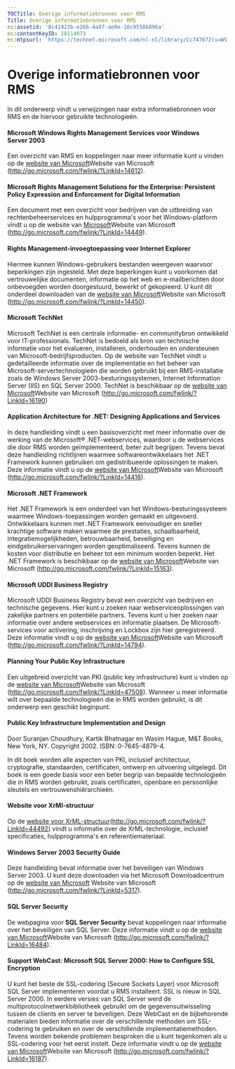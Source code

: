 ```yaml
---
TOCTitle: Overige informatiebronnen voor RMS
Title: Overige informatiebronnen voor RMS
ms:assetid: '8c41923b-e266-4a97-ae0e-10c9558b896a'
ms:contentKeyID: 18114073
ms:mtpsurl: 'https://technet.microsoft.com/nl-nl/library/Cc747672(v=WS.10)'
---
```


Overige informatiebronnen voor RMS
==================================

In dit onderwerp vindt u verwijzingen naar extra informatiebronnen voor RMS en de hiervoor gebruikte technologieën.

#### Microsoft Windows Rights Management Services voor Windows Server 2003

Een overzicht van RMS en koppelingen naar meer informatie kunt u vinden op de [website van Microsoft](http://go.microsoft.com/fwlink/?linkid=14612)Website van Microsoft (http://go.microsoft.com/fwlink/?LinkId=14612).

#### Microsoft Rights Management Solutions for the Enterprise: Persistent Policy Expression and Enforcement for Digital Information

Een document met een overzicht voor bedrijven van de uitbreiding van rechtenbeheerservices en hulpprogramma's voor het Windows-platform vindt u op de website van [Microsoft](http://go.microsoft.com/fwlink/?linkid=14449)Website van Microsoft (http://go.microsoft.com/fwlink/?LinkId=14449).

#### Rights Management-invoegtoepassing voor Internet Explorer

Hiermee kunnen Windows-gebruikers bestanden weergeven waarvoor beperkingen zijn ingesteld. Met deze beperkingen kunt u voorkomen dat vertrouwelijke documenten, informatie op het web en e-mailberichten door onbevoegden worden doorgestuurd, bewerkt of gekopieerd. U kunt dit onderdeel downloaden van de [website van Microsoft](http://go.microsoft.com/fwlink/?linkid=14450)Website van Microsoft (http://go.microsoft.com/fwlink/?LinkId=14450).

#### Microsoft TechNet

Microsoft TechNet is een centrale informatie- en communitybron ontwikkeld voor IT-professionals. TechNet is bedoeld als bron van technische informatie voor het evalueren, installeren, onderhouden en ondersteunen van Microsoft-bedrijfsproducten. Op de website van TechNet vindt u gedetailleerde informatie over de implementatie en het beheer van Microsoft-servertechnologieën die worden gebruikt bij een RMS-installatie zoals de Windows Server 2003-besturingssystemen, Internet Information Server (IIS) en SQL Server 2000. TechNet is beschikbaar op de [website van Microsoft](http://go.microsoft.com/fwlink/?linkid=16190)Website van Microsoft (http://go.microsoft.com/fwlink/?LinkId=16190)

#### Application Architecture for .NET: Designing Applications and Services

In deze handleiding vindt u een basisoverzicht met meer informatie over de werking van de Microsoft® .NET-webservices, waardoor u de webservices die door RMS worden geïmplementeerd, beter zult begrijpen. Tevens bevat deze handleiding richtlijnen waarmee softwareontwikkelaars het .NET Framework kunnen gebruiken om gedistribueerde oplossingen te maken. Deze informatie vindt u op de [website van Microsoft](http://go.microsoft.com/fwlink/?linkid=14416)Website van Microsoft (http://go.microsoft.com/fwlink/?LinkId=14416).

#### Microsoft .NET Framework

Het .NET Framework is een onderdeel van het Windows-besturingssysteem waarmee Windows-toepassingen worden gemaakt en uitgevoerd. Ontwikkelaars kunnen met .NET Framework eenvoudiger en sneller krachtige software maken waarmee de prestaties, schaalbaarheid, integratiemogelijkheden, betrouwbaarheid, beveiliging en eindgebruikerservaringen worden geoptimaliseerd. Tevens kunnen de kosten voor distributie en beheer tot een minimum worden beperkt. Het .NET Framework is beschikbaar op de [website van Microsoft](http://go.microsoft.com/fwlink/?linkid=15163)Website van Microsoft (http://go.microsoft.com/fwlink/?LinkId=15163).

#### Microsoft UDDI Business Registry

Microsoft UDDI Business Registry bevat een overzicht van bedrijven en technische gegevens. Hier kunt u zoeken naar webserviceoplossingen van zakelijke partners en potentiële partners. Tevens kunt u hier zoeken naar informatie over andere webservices en informatie plaatsen. De Microsoft-services voor activering, inschrijving en Lockbox zijn hier geregistreerd. Deze informatie vindt u op de [website van Microsoft](http://go.microsoft.com/fwlink/?linkid=14794)Website van Microsoft (http://go.microsoft.com/fwlink/?LinkId=14794).

#### Planning Your Public Key Infrastructure

Een uitgebreid overzicht van PKI (public key infrastructure) kunt u vinden op de [website van Microsoft](http://go.microsoft.com/fwlink/?linkid=47508)Website van Microsoft (http://go.microsoft.com/fwlink/?LinkId=47508). Wanneer u meer informatie wilt over bepaalde technologieën die in RMS worden gebruikt, is dit onderwerp een geschikt beginpunt.

#### Public Key Infrastructure Implementation and Design

Door Suranjan Choudhury, Kartik Bhatnagar en Wasim Hague, M&T Books, New York, NY. Copyright 2002. ISBN: 0-7645-4879-4.

In dit boek worden alle aspecten van PKI, inclusief architectuur, cryptografie, standaarden, certificaten, ontwerp en uitvoering uitgelegd. Dit boek is een goede basis voor een beter begrip van bepaalde technologieën die in RMS worden gebruikt, zoals certificaten, openbare en persoonlijke sleutels en vertrouwenshiërarchieën.

#### Website voor XrMl-structuur

Op de [website voor XrML-structuur](http://go.microsoft.com/fwlink/?linkid=44492)(http://go.microsoft.com/fwlink/?LinkId=44492) vindt u informatie over de XrML-technologie, inclusief specificaties, hulpprogramma's en referentiemateriaal.

#### Windows Server 2003 Security Guide

Deze handleiding bevat informatie over het beveiligen van Windows Server 2003. U kunt deze downloaden via het Microsoft Downloadcentrum op de [website van Microsoft](http://go.microsoft.com/fwlink/?linkid=5317) Website van Microsoft (http://go.microsoft.com/fwlink/?LinkId=5317).

#### SQL Server Security

De webpagina voor **SQL Server Security** bevat koppelingen naar informatie over het beveiligen van SQL Server. Deze informatie vindt u op de [website van Microsoft](http://go.microsoft.com/fwlink/?linkid=16484)Website van Microsoft (http://go.microsoft.com/fwlink/?LinkId=16484).

#### Support WebCast: Microsoft SQL Server 2000: How to Configure SSL Encryption

U kunt het beste de SSL-codering (Secure Sockets Layer) voor Microsoft SQL Server implementeren voordat u RMS installeert. SSL is nieuw in SQL Server 2000. In eerdere versies van SQL Server werd de multiprotocolnetwerkbibliotheek gebruikt om de gegevensuitwisseling tussen de clients en server te beveiligen. Deze WebCast en de bijbehorende materialen bieden informatie over de verschillende methoden om SSL-codering te gebruiken en over de verschillende implementatiemethoden. Tevens worden bekende problemen besproken die u kunt tegenkomen als u SSL-codering voor het eerst instelt. Deze informatie vindt u op de [website van Microsoft](http://go.microsoft.com/fwlink/?linkid=16187)Website van Microsoft (http://go.microsoft.com/fwlink/?LinkId=16187).
